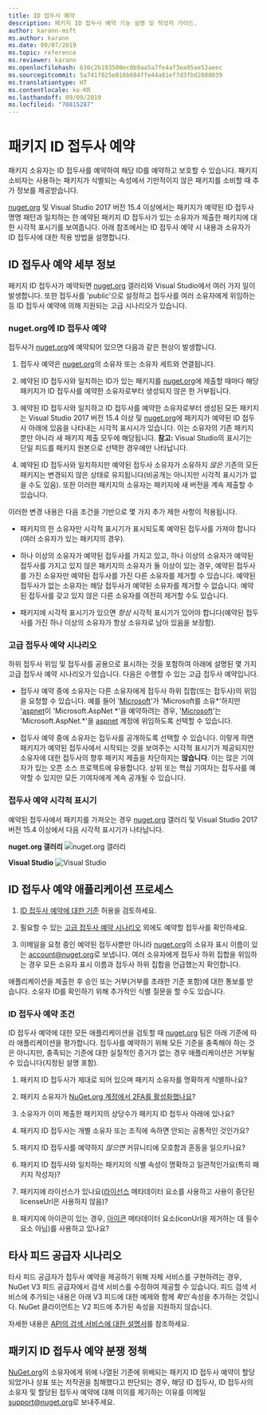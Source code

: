 ```yaml
---
title: ID 접두사 예약
description: 패키지 ID 접두사 예약 기능 설명 및 작성자 가이드.
author: karann-msft
ms.author: karann
ms.date: 09/07/2019
ms.topic: reference
ms.reviewer: karann
ms.openlocfilehash: 630c2b193500ec0b9aa5a7fe4af3ea95ae52aeec
ms.sourcegitcommit: 5a741f025e816b684ffe44a81ef7d3fbd2800039
ms.translationtype: HT
ms.contentlocale: ko-KR
ms.lasthandoff: 09/09/2019
ms.locfileid: "70815287"
---
```

# <a name="package-id-prefix-reservation"></a>패키지 ID 접두사 예약

패키지 소유자는 ID 접두사를 예약하여 해당 ID를 예약하고 보호할 수 있습니다. 패키지 소비자는 사용하는 패키지가 식별되는 속성에서 기만적이지 않은 패키지를 소비할 때 추가 정보를 제공받습니다. 

[nuget.org](https://www.nuget.org/) 및 Visual Studio 2017 버전 15.4 이상에서는 패키지가 예약된 ID 접두사 명명 패턴과 일치하는 한 예약된 패키지 ID 접두사가 있는 소유자가 제출한 패키지에 대한 시각적 표시기를 보여줍니다. 아래 참조에서는 ID 접두사 예약 시 내용과 소유자가 ID 접두사에 대한 적용 방법을 설명합니다.

## <a name="id-prefix-reservation-details"></a>ID 접두사 예약 세부 정보

패키지 ID 접두사가 예약되면 [nuget.org](https://www.nuget.org/) 갤러리와 Visual Studio에서 여러 가지 일이 발생합니다. 또한 접두사를 'public'으로 설정하고 접두사를 여러 소유자에게 위임하는 등 ID 접두사 예약에 의해 지원되는 고급 시나리오가 있습니다.

### <a name="id-prefix-reservation-on-nugetorg"></a>nuget.org에 ID 접두사 예약

접두사가 [nuget.org](https://www.nuget.org/)에 예약되어 있으면 다음과 같은 현상이 발생합니다.

1. 접두사 예약은 [nuget.org](https://www.nuget.org/)의 소유자 또는 소유자 세트와 연결됩니다.

1. 예약된 ID 접두사와 일치하는 ID가 있는 패키지를 [nuget.org](https://www.nuget.org/)에 제출할 때마다 해당 패키지가 ID 접두사를 예약한 소유자로부터 생성되지 않은 한 거부됩니다.

1. 예약된 ID 접두사와 일치하고 ID 접두사를 예약한 소유자로부터 생성된 모든 패키지는 Visual Studio 2017 버전 15.4 이상 및 [nuget.org](https://www.nuget.org/)에 패키지가 예약된 ID 접두사 아래에 있음을 나타내는 시각적 표시시가 있습니다. 이는 소유자의 기존 패키지뿐만 아니라 새 패키지 제출 모두에 해당됩니다. **참고:** Visual Studio의 표시기는 단일 피드를 패키지 원본으로 선택한 경우에만 나타납니다.

1. 예약된 ID 접두사와 일치하지만 예약된 접두사 소유자가 소유하지 *않은* 기존의 모든 패키지는 변경되지 않은 상태로 유지됩니다(비공개는 아니지만 시각적 표시기가 없을 수도 있음). 또한 이러한 패키지의 소유자는 패키지에 새 버전을 계속 제출할 수 있습니다.

이러한 변경 내용은 다음 조건을 기반으로 몇 가지 추가 제한 사항이 적용됩니다.

- 패키지의 한 소유자만 시각적 표시기가 표시되도록 예약된 접두사를 가져야 합니다(여러 소유자가 있는 패키지의 경우).

- 하나 이상의 소유자가 예약된 접두사를 가지고 있고, 하나 이상의 소유자가 예약된 접두사를 가지고 있지 않은 패키지의 소유자가 둘 이상이 있는 경우, 예약된 접두사를 가진 소유자만 예약된 접두사를 가진 다른 소유자를 제거할 수 있습니다. 예약된 접두사가 없는 소유자는 해당 접두사가 예약된 소유자를 제거할 수 없습니다. 예약된 접두사를 갖고 있지 않은 다른 소유자를 여전히 제거할 수도 있습니다.

- 패키지에 시각적 표시기가 있으면 *항상* 시각적 표시기가 있어야 합니다(예약된 접두사를 가진 하나 이상의 소유자가 항상 소유자로 남아 있음을 보장함).

### <a name="advanced-prefix-reservation-scenarios"></a>고급 접두사 예약 시나리오

하위 접두사 위임 및 접두사를 공용으로 표시하는 것을 포함하여 아래에 설명된 몇 가지 고급 접두사 예약 시나리오가 있습니다. 다음은 수행할 수 있는 고급 접두사 예약입니다. 

- 접두사 예약 중에 소유자는 다른 소유자에게 접두사 하위 집합(또는 접두사)의 위임을 요청할 수 있습니다. 예를 들어 '[Microsoft](https://www.nuget.org/profiles/microsoft)'가 'Microsoft를 소유\*'하지만 '[aspnet](https://www.nuget.org/profiles/aspnet)이 'Microsoft.AspNet \*'을 예약하려는 경우, '[Microsoft](https://www.nuget.org/profiles/microsoft)'는 'Microsoft.AspNet.\*'을 [aspnet](https://www.nuget.org/profiles/aspnet) 계정에 위임하도록 선택할 수 있습니다.

- 접두사 예약 중에 소유자는 접두사를 공개하도록 선택할 수 있습니다. 이렇게 하면 패키지가 예약된 접두사에서 시작되는 것을 보여주는 시각적 표시기가 제공되지만 소유자에 대한 접두사의 향후 패키지 제출을 차단하지는 **않습니다**. 이는 많은 기여자가 있는 오픈 소스 프로젝트에 유용합니다. 상위 또는 핵심 기여자는 접두사를 예약할 수 있지만 모든 기여자에게 계속 공개될 수 있습니다. 

### <a name="prefix-reservation-visual-indicator"></a>접두사 예약 시각적 표시기

예약된 접두사에서 패키지를 가져오는 경우 [nuget.org](https://www.nuget.org/) 갤러리 및 Visual Studio 2017 버전 15.4 이상에서 다음 시각적 표시기가 나타납니다.

**nuget.org 갤러리**
![nuget.org 갤러리](media/nuget-gallery-reserved-prefix.png)

**Visual Studio**
![Visual Studio](media/visual-studio-reserved-prefix.png)

## <a name="id-prefix-reservation-application-process"></a>ID 접두사 예약 애플리케이션 프로세스

1. [ID 접두사 예약에 대한 기준](#id-prefix-reservation-criteria) 허용을 검토하세요.

2. 필요할 수 있는 [고급 접두사 예약 시나리오](#advanced-prefix-reservation-scenarios) 외에도 예약할 접두사를 확인하세요.

3. 이메일을 요청 중인 예약된 접두사뿐만 아니라 [nuget.org](https://www.nuget.org/)의 소유자 표시 이름이 있는 [account@nuget.org](mailto:account@nuget.org)로 보냅니다. 여러 소유자에게 접두사 하위 집합을 위임하는 경우 모든 소유자 표시 이름과 접두사 하위 집합을 언급했는지 확인합니다.

애플리케이션을 제출한 후 승인 또는 거부(거부를 초래한 기준 포함)에 대한 통보를 받습니다. 소유자 ID를 확인하기 위해 추가적인 식별 질문을 할 수도 있습니다.

### <a name="id-prefix-reservation-criteria"></a>ID 접두사 예약 조건

ID 접두사 예약에 대한 모든 애플리케이션을 검토할 때 [nuget.org](https://www.nuget.org/) 팀은 아래 기준에 따라 애플리케이션을 평가합니다. 접두사를 예약하기 위해 모든 기준을 충족해야 하는 것은 아니지만, 충족되는 기준에 대한 실질적인 증거가 없는 경우 애플리케이션은 거부될 수 있습니다(지정된 설명 포함).

1. 패키지 ID 접두사가 제대로 되어 있으며 패키지 소유자를 명확하게 식별하나요?

1. 패키지 소유자가 [NuGet.org 계정에서 2FA를 활성화했나요](individual-accounts.md#enable-two-factor-authentication-2fa)?

1. 소유자가 이미 제출한 패키지의 상당수가 패키지 ID 접두사 아래에 있나요?

1. 패키지 ID 접두사는 개별 소유자 또는 조직에 속하면 안되는 공통적인 것인가요?

1. 패키지 ID 접두사를 예약하지 *않으면* 커뮤니티에 모호함과 혼동을 일으키나요?

1. 패키지 ID 접두사와 일치하는 패키지의 식별 속성이 명확하고 일관적인가요(특히 패키지 작성자)?

1. 패키지에 라이선스가 있나요([라이선스](../reference/nuspec.md#license) 메타데이터 요소를 사용하고 사용이 중단된 licenseUrl은 사용하지 않음)?

1. 패키지에 아이콘이 있는 경우, [아이콘](../reference/nuspec.md#icon) 메타데이터 요소(iconUrl을 제거하는 데 필수 요소 아님)를 사용하고 있나요?

## <a name="third-party-feed-provider-scenarios"></a>타사 피드 공급자 시나리오

타사 피드 공급자가 접두사 예약을 제공하기 위해 자체 서비스를 구현하려는 경우, NuGet V3 피드 공급자에서 검색 서비스를 수정하여 제공할 수 있습니다. 피드 검색 서비스에 추가되는 내용은 아래 V3 피드에 대한 예제와 함께 *확인* 속성을 추가하는 것입니다. NuGet 클라이언트는 V2 피드에 추가된 속성을 지원하지 않습니다.

자세한 내용은 [API의 검색 서비스에 대한 설명서](../api/search-query-service-resource.md)를 참조하세요.

## <a name="package-id-prefix-reservation-dispute-policy"></a>패키지 ID 접두사 예약 분쟁 정책
[NuGet.org](https://www.nuget.org)의 소유자에게 위에 나열된 기준에 위배되는 패키지 ID 접두사 예약이 할당되었거나 상표 또는 저작권을 침해했다고 판단되는 경우, 해당 ID 접두사, ID 접두사의 소유자 및 할당된 접두사 예약에 대해 이의를 제기하는 이유를 이메일 [support@nuget.org](mailto:support@nuget.org)로 보내주세요.


